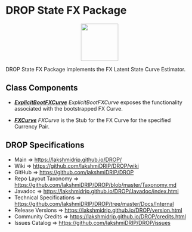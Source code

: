 # DROP State FX Package

<p align="center"><img src="https://github.com/lakshmiDRIP/DROP/blob/master/DRIP_Logo.gif?raw=true" width="100"></p>

DROP State FX Package implements the FX Latent State Curve Estimator.


## Class Components

 * [***ExplicitBootFXCurve***](https://github.com/lakshmiDRIP/DROP/tree/master/src/main/java/org/drip/state/fx/ExplicitBootFXCurve.java)
 <i>ExplicitBootFXCurve</i> exposes the functionality associated with the bootstrapped FX Curve.

 * [***FXCurve***](https://github.com/lakshmiDRIP/DROP/tree/master/src/main/java/org/drip/state/fx/FXCurve.java)
 <i>FXCurve</i> is the Stub for the FX Curve for the specified Currency Pair.


## DROP Specifications

 * Main                     => https://lakshmidrip.github.io/DROP/
 * Wiki                     => https://github.com/lakshmiDRIP/DROP/wiki
 * GitHub                   => https://github.com/lakshmiDRIP/DROP
 * Repo Layout Taxonomy     => https://github.com/lakshmiDRIP/DROP/blob/master/Taxonomy.md
 * Javadoc                  => https://lakshmidrip.github.io/DROP/Javadoc/index.html
 * Technical Specifications => https://github.com/lakshmiDRIP/DROP/tree/master/Docs/Internal
 * Release Versions         => https://lakshmidrip.github.io/DROP/version.html
 * Community Credits        => https://lakshmidrip.github.io/DROP/credits.html
 * Issues Catalog           => https://github.com/lakshmiDRIP/DROP/issues
